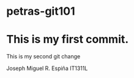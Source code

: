 # petras-git101
# This is my first commit.
This is my second git change


Joseph Miguel R. Espiña
IT1311L
